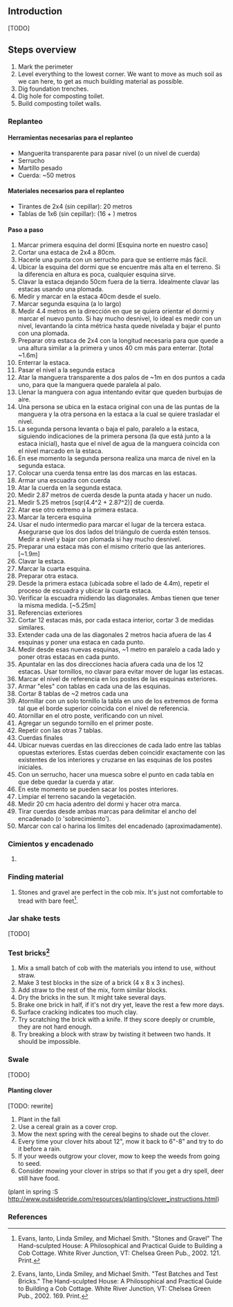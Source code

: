 ## Introduction 
[TODO]

## Steps overview
1. Mark the perimeter
2. Level everything to the lowest corner. We want to move as much soil as we can here, to get as much building material as possible.
3. Dig foundation trenches.
4. Dig hole for composting toilet.
5. Build composting toilet walls.

### Replanteo
#### Herramientas necesarias para el replanteo
* Manguerita transparente para pasar nivel (o un nivel de cuerda)
* Serrucho 
* Martillo pesado
* Cuerda: ~50 metros

#### Materiales necesarios para el replanteo
* Tirantes de 2x4 (sin cepillar): 20 metros
* Tablas de 1x6 (sin cepillar): (16 + ) metros

#### Paso a paso
1. Marcar primera esquina del dormi [Esquina norte en nuestro caso]
  1. Cortar una estaca de 2x4 a 80cm.
  2. Hacerle una punta con un serrucho para que se entierre más fácil.
  3. Ubicar la esquina del dormi que se encuentre más alta en el terreno. Si la diferencia en altura es poca, cualquier esquina sirve. 
  4. Clavar la estaca dejando 50cm fuera de la tierra. Idealmente clavar las estacas usando una plomada.
  5. Medir y marcar en la estaca 40cm desde el suelo.
2.  Marcar segunda esquina (a lo largo)
  1. Medir 4.4 metros en la dirección en que se quiera orientar el dormi y marcar el nuevo punto. Si hay mucho desnivel, lo ideal es medir con un nivel, levantando la cinta métrica hasta quede nivelada y bajar el punto con una plomada. 
  2. Preparar otra estaca de 2x4 con la longitud necesaria para que quede a una altura similar a la primera y unos 40 cm más para enterrar. [total ~1.6m]
  3. Enterrar la estaca.
3. Pasar el nivel a la segunda estaca
  1. Atar la manguera transparente a dos palos de ~1m en dos puntos a cada uno, para que la manguera quede paralela al palo.
  2. Llenar la manguera con agua intentando evitar que queden burbujas de aire.
  3. Una persona se ubica en la estaca original con una de las puntas de la manguera y la otra persona en la estaca a la cual se quiere trasladar el nivel.
  4. La segunda persona levanta o baja el palo, paralelo a la estaca, siguiendo indicaciones de la primera persona (la que está junto a la estaca inicial), hasta que el nivel de agua de la manguera coincida con el nivel marcado en la estaca.
  5. En ese momento la segunda persona realiza una marca de nivel en la segunda estaca. 
4. Colocar una cuerda tensa entre las dos marcas en las estacas.  
5. Armar una escuadra con cuerda
  1. Atar la cuerda en la segunda estaca.
  2. Medir 2.87 metros de cuerda desde la punta atada y hacer un nudo.
  2. Medir 5.25 metros [sqr(4.4^2 + 2.87^2)] de cuerda.
  3. Atar ese otro extremo a la primera estaca.
6. Marcar la tercera esquina
  1. Usar el nudo intermedio para marcar el lugar de la tercera estaca. Asegurarse que los dos lados del triángulo de cuerda estén tensos. Medir a nivel y bajar con plomada si hay mucho desnivel.
  1. Preparar una estaca más con el mismo criterio que las anteriores. [~1.9m]
  2. Clavar la estaca.
7. Marcar la cuarta esquina.
  1. Preparar otra estaca.
  2. Desde la primera estaca (ubicada sobre el lado de 4.4m), repetir el proceso de escuadra y ubicar la cuarta estaca.
8. Verificar la escuadra midiendo las diagonales. Ambas tienen que tener la misma medida. [~5.25m]
9. Referencias exteriores
  1. Cortar 12 estacas más, por cada estaca interior, cortar 3 de medidas similares. 
  2. Extender cada una de las diagonales 2 metros hacia afuera de las 4 esquinas y  poner una estaca en cada punto.
  3. Medir desde esas nuevas esquinas, ~1 metro en paralelo a cada lado y poner otras estacas en cada punto. 
  4. Apuntalar en las dos direcciones hacia afuera cada una de los 12 estacas. Usar tornillos, no clavar para evitar mover de lugar las estacas.
  5. Marcar el nivel de referencia en los postes de las esquinas exteriores.
10. Armar "eles" con tablas en cada una de las esquinas.
  1. Cortar 8 tablas de ~2 metros cada una
  2. Atornillar con un solo tornillo la tabla en uno de los extremos de forma tal que el borde superior coincida con el nivel de referencia. 
  3. Atornillar en el otro poste, verificando con un nivel.
  4. Agregar un segundo tornillo en el primer poste.
  5. Repetir con las otras 7 tablas.
11. Cuerdas finales
  1. Ubicar nuevas cuerdas en las direcciones de cada lado entre las tablas opuestas exteriores. Estas cuerdas deben coincidir exactamente con las existentes de los interiores y cruzarse en las esquinas de los postes iniciales. 
  2. Con un serrucho, hacer una muesca sobre el punto en cada tabla en que debe quedar la cuerda y atar.
  3. En este momento se pueden sacar los postes interiores.
  4. Limpiar el terreno sacando la vegetación.
  3. Medir 20 cm hacia adentro del dormi y hacer otra marca.
  4. Tirar cuerdas desde ambas marcas para delimitar el ancho del encadenado (o 'sobrecimiento').
  5. Marcar con cal o harina los límites del encadenado (aproximadamente).

### Cimientos y encadenado
1. 




### Finding material
1. Stones and gravel are perfect in the cob mix. It's just not comfortable to tread with bare feet[^evans-gravel].

### Jar shake tests
[TODO]

### Test bricks[^evans-bricks]
1. Mix a small batch of cob with the materials you intend to use, without straw.
2. Make 3 test blocks in the size of a brick (4 x 8 x 3 inches).
3. Add straw to the rest of the mix, form similar blocks.
4. Dry the bricks in the sun. It might take several days.
5. Brake one brick in half, if it's not dry yet, leave the rest a few more days.
6. Surface cracking indicates too much clay.
7. Try scratching the brick with a knife. If they score deeply or crumble, they are not hard enough.
8. Try breaking a block with straw by twisting it between two hands. It should be impossible.


### Swale
[TODO]

#### Planting clover

[TODO: rewrite]
1. Plant in the fall
2. Use a cereal grain as a cover crop.
3. Mow the next spring with the cereal begins to shade out the clover.
4. Every time your clover hits about 12", mow it back to 6"-8" and try to do it before a rain.
5. If your weeds outgrow your clover, mow to keep the weeds from going to seed.
6. Consider mowing your clover in strips so that if you get a dry spell, deer still have food.

(plant in spring :S http://www.outsidepride.com/resources/planting/clover_instructions.html)


### References
[^evans-gravel]: Evans, Ianto, Linda Smiley, and Michael Smith. "Stones and Gravel" The Hand-sculpted House: A Philosophical and Practical Guide to Building a Cob Cottage. White River Junction, VT: Chelsea Green Pub., 2002. 121. Print.

[^evans-bricks]: Evans, Ianto, Linda Smiley, and Michael Smith. "Test Batches and Test Bricks." The Hand-sculpted House: A Philosophical and Practical Guide to Building a Cob Cottage. White River Junction, VT: Chelsea Green Pub., 2002. 169. Print.